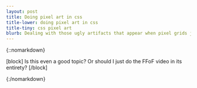 ```yaml
---
layout: post
title: Doing pixel art in css
title-lower: doing pixel art in css
title-tiny: css pixel art
blurb: Dealing with those ugly artifacts that appear when pixel grids just barely don't align.
---
```

{::nomarkdown}

[block]
Is this even a good topic? Or should I just do the FFoF video in its entirety?
[/block]

{:/nomarkdown}